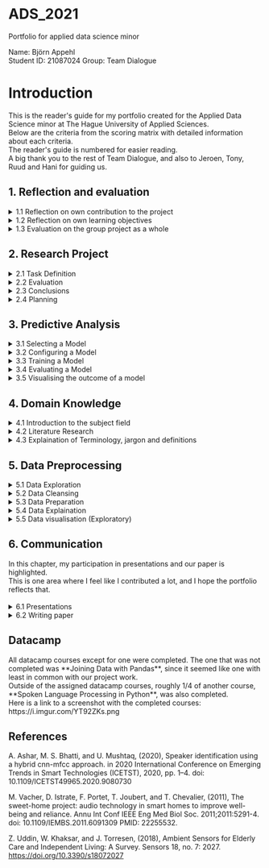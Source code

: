 # ADS_2021
Portfolio for applied data science minor

Name: Björn Appehl <br>
Student ID: 21087024
Group: Team Dialogue

<h1> Introduction </h1>
This is the reader's guide for my portfolio created for the Applied Data Science minor at The Hague University of Applied Sciences.   <br>
Below are the criteria from the scoring matrix with detailed information about each criteria.   <br>
The reader's guide is numbered for easier reading. <br>
A big thank you to the rest of Team Dialogue, and also to Jeroen, Tony, Ruud and Hani for guiding us.

<h2> 1. Reflection and evaluation </h2>

<details>
<summary> 1.1 Reflection on own contribution to the project </summary>

- Situation:  Our project group consisted of 6 members, and we worked with audio data to detect conversation for the Smart Teddy Bear project. We all worked together to ensure everyone would get hands-on experience with every aspect of the project work, although this was hard to realize and in the end some work ended up being unevenly distributed. Since I don't have a great deal of experience writing code, I was a little out of the loop at the end of the project when the code we had for our CNN's became more and more complex. However, at that point I took on other duties which helped the group as a whole but did not give me as much programming experience as some others.

- Task: My tasks in the group varied, early on there was a lot of hands-on with coding simple models. One example is creating a model together with David that ended up being the first real algorithm the group used, since it had the best results at that stage. Later on I started exploring different datasets and drew up some requirements and comparisons for the datasets we ended up using. As the groups priorities shifted, I found myself taking on a lot of presentations and other communication duties along with writing the paper, since we had other people who were simply better at crunching code and it became a matter of time in the final stages. I also helped David & Maria who gave the learning lab feedback and suggestions for topics for them to cover, however I didn't end up taking part in presenting our learning lab. 
  
- Activities: The first model I created in the minor was a Logistic Regression model which was based on transcripts from a TV show. The models purpose was to estimate which line was most likely being said by which speaker. On top of this, I was also splicing audio, normalizing sound levels and transforming our datasets to be more difficult. I helped streamline our data pipeline, unfortunately I finished it right when we shifted to using numpy arrays instead of image data, so it was in the end not necessary. These are only some examples of what I did and you can read more about it below.

- Result: For the presentations I was a part of, I created a lot of the slides along with the overall layout of the powerpoints. I helped other group members in taking care of the Scrum board on Taiga, and during the period in which I was scrummaster I took care of this mostly single-handedly. The code I wrote early on was a simple logistic regression model that was later converted to take audio data as input, however at that point the model also had to change since RFC gave better accuracy. My work on the dataset helped us get good data quite early on the project, which I see as a great benefit for our neural networks.

- Reflect: The contributions I made to the project gave me a much better understanding of data science as a whole. While I am not ready to explore a career in the field, I have a strong feeling that the techniques and methods used in this minor will be of use to me in a professional setting. I regret not being a bigger part of the learning lab our group gave, since it would have been a good chance to expand my own knowledge in the domain. 
 
</details>
  
  

<details>
<summary> 1.2 Reflection on own learning objectives</summary>
  
- 
  
</details>

<details>
<summary> 1.3 Evaluation on the group project as a whole</summary>
  
- Situation:Right from the start, our group contained a lot of different skill sets and this showed during our project. Some were better at writing code, while some had more experience in working with Scrum or other benefitial traits. The cohesion was always quite high in my opinion, and there was never any conflict in the group. Early on, we made it clear what we expect from eachother in terms of workload (i.e not scheduling project work on weekends or after 5pm), punctuality, etc, which helped us work more effectively and better as a group.

- Task: For the duration of the entire project, the workload of all members shifted depending on what stage the project was in. Despite this, some ended up doing a lot more coding than some others, but everyone still partook in presentations and communication along with participating on writing the paper. While everyone did get a little bit of experience in all areas, the workload could have been changed to avoid this. However we wanted to avoid a set schedule with responsibilities in order to not have a member doing something they would rather not do. An unmotivated member working on a task just because it has been assigned to them is not always optimal, in our case we instead focused on everyone doing what they wanted to do based on the current workload at the time.

- Activities: Our application of Scrum consisted of daily online standups, which we had mostly every weekday for the minor unless something else was said. We still had physical standup meetings on days where we were all gathering to work at campus. These 'working days' on campus became quite central in our work, and 2-3 days every week was spent on campus. 

- Results: I, and I belive all other group members, are happy with the results we achieved. Not only are we happy with the algoithm, which gives great results as far as we can see, we also achieved the results working in a sustainable and reasonable pace with little conflict or unnecessary stress. 

- Reflection: I'm sure none of our group members are finishing this minor without having learned something. The distribution of workload in retrospect was, according to me, a very good way to make sure noone is understimulated or has too much to do. While it took a few weeks to get this running smoothly, mostly due to all members getting to know eachother and their skill sets, it ended up being very benefitial for us. If I were to do this project again, I would happily work with the same group in the same manner as we did. The working days on campus was, according to me, a big factor in our projects success and helped us work better together and make social connections.

  
</details>



<h2> 2. Research Project </h2>

<details>
<summary> 2.1 Task Definition</summary>
  
My contribution: I gave feedback and discussed with the group members (David & Maria, who had created the initial draft) about which research questions we should keep, and which questions we should move forward with. Here is a link to a very early draft of our paper with the questions still in there, the "answers" to each question on page 2 is typed by me and was used for reference later on in the project. 
  https://drive.google.com/file/d/1tm8MRCr17ix6i32tT9nXcVKYS6k9HhKh/view?usp=sharing <br>
  
  I was mostly working on our datasets when our first drafts of the research paper was created, so as soon as I finished work on the dataset I helped out with the questions. Below are some examples of questions that made it, and those that did not (along with our reasoning):
  
 - How can we detect multiple voices from audio data? <br>
This question was central in the project, since the context for our project consists of defining when conversation is happening. Detecting multiple voices makes the difference between a monologue and an actual conversation and is very important for the end result.
  
 - Which characteristics make a conversation?<br>
This question has a lot to do with the one above it. We ultimately decided that a minimum grade of participation from at least two speakers is necessary to constitute a conversation. We had to discuss this with the problem owner several times, as we didn't want to make assumptions ourselves. If we simply regarded any dialogue between people regardless of speech duration per speaker, this could have given different results.
  
 - Can we detect if the dementia patient is speaking on the phone?<br>
This question was considered to be out of scope. There are probably easier ways to determine when an elderly person is using their phone than only listening to them speak, and we wanted to focus on specifically conversation in a physical setting.

- Can we detect if the person speaking is physically present?<br>
This question was ultimately decided to be out of scope, but it did come up for discussion a few times. Essentially, a voice being played from a speaker will most likely not have the same range as a human speaking. This makes it possible - in theory, we never got far enough to actually work on it - to determine when a voice is "fake" or "real". This is a suitable area for further research in my opinion, since we never had time to try it out the results would be very interesting.
</details>


<details>
<summary> 2.2 Evaluation</summary>
My contribution: For the paper, I gave some ideas for future work with our prototype. I put this in the paper so other group members could also put ideas in, and build off mine if they agree. 
  Here is an early draft of our paper where on page 5, my first ideas for future work are listed: https://drive.google.com/file/d/1_IV_NqUBWdRstXnUaXdXFCy66YA4UpWQ/view?usp=sharing
  
  A few of them include:
  
  - Comparing the accuracy of our speaker differentiation model with human results. This could be done by a study where correspondants listen to short clips of speech and asses whether all clips are said by the same speaker or not. It would be very interesting to see if humans or the model perform better if voices are very similar for instance. Since our research has only measured the accuracy of our model,  a "human" accuracy score would be an interesting metric to consider. 
  Link to this 
  
  - Since the model for speaker differentation came to be quite complex, it would be interesting to see new projects which aims to identify the elderly person's voice. Samples might be collected over a period of time and eventually could be used to compare all detected speech to the patient themselves, instead of always comparing every segment.
</details>
  
  
<details>
<summary> 2.3 Conclusions</summary>
  My conclusions from this project are that it is indeed possible to use data science techniques (in our case, convolutional neural networks) to detect conversation to some degree. By converting audio data to MFCC's, and feeding them through two neural networks, we can with 89% (for detecting speech) and 94% (for detecting changes in speaker) accuracy determine if a conversation is happening. Of course, our algorithm is not perfect, and there will be many situations where it does not work properly. For instance, if the other half of the conversation is taking place over the phone. With the final product, that combines the first and second model, I would say we have results that support our research problem "”How can data science techniques detect if there is a conversation between at least two people by analyzing audio files?”" and can now state that by using CNNs, MFCC data format and measuring speaker activity & speech duration, data science techniques can detect conversation. The data format of input data can impact the results a lot, which is why we ended up not using images for our final version.
  
</details>
  
  
<details>
<summary> 2.4 Planning</summary>
 My contribution: I, along with Leander Loomans, were in charge of documentation. This included taking notes whenever important information was recieved from teachers or the problem owner (or internal meetings). It also included making documents (internal and external, such as found papers) available for other group members to take part in. <br/>  
  On top of this, every group member was equally involved in updating the Scrumboard on Taiga and making sure it was up to date.<br/>  
  
  
  A screenshot from Taiga with almost everyone's activity: https://i.imgur.com/Q91fnWq.png (It's difficult to get a really descriptive image)
  
  A screenshot of some of the notes that were taken: https://i.imgur.com/YU2HRXk.png  (Since not every meeting leads to notes having to be taken, there are some gaps.)
  
  In our group, efficiency was quite important, and led to us having daily stand up meetings so we could all keep up with the progress happening. This worked very well, and I attended these meetings to increase our group cohesion and keep the others informed about my part in the project. 
  
  
</details>


<h2> 3. Predictive Analysis </h2>

<details>
<summary> 3.1 Selecting a Model</summary>
  The decision to use convolutional neural networks was taken early on, and it was very much a group decision. In order to get the best results, we argued that spending a lot of time 'perfecting' one method (we decided on CNN) will lead to better results than spending the same amount of time trying out different models. We looked at literature, such as Ashar, Bhatti and Mushtaq (2020) that use CNNs with MFCCs specifically. This also meant that, since CNN's are able to learn features based on data, we did not have to do much feature extraction/selection. In retrospect, I think the decision to use CNNs was the right thing, but exploring other models would have been interesting, too.
</details>

<details>
<summary> 3.2 Configuring a Model</summary>
  Early on, i configured a neural network (with some help from Jeroen in handling errors). The code can be found here: https://gpuserver.hhs.nl:8888/user/21087024/notebooks/dialogue/Bj%C3%A4rn/ye%20olde%20cnn%20stuff/NN%20Take%201.ipynb
My contribution: All of what you see in the notebook, some of the values were changed in accordance with feedback from Jeroen to get things working.
  I also configured a simple Logistic Regression model early in the course as a first test of machine learning models, using one of the example notebooks provided as the foundation. This file is available here: https://datascience.hhs.nl:8888/user/21087024/notebooks/dialogue/Bj%C3%B6rn/L6.7%20Text.ipynb
</details>

<details>
<summary> 3.3 Training a Model</summary>
  
  
</details>

<details>
<summary> 3.4 Evaluating a Model</summary>
  
</details>

<details>
<summary> 3.5 Visualising the outcome of a model</summary>
  
</details>


<h2> 4. Domain Knowledge </h2>  

<details>
<summary> 4.1 Introduction to the subject field </summary>
  As we worked with the Smart Teddy project together with our problem owner Hani, our subject field came to be audio signal processing. This meant we had to use recordings of audio as input to an algorithm in order to make predictions on the audio itself. In order to do this, audio data is transformed into MFCC data, since MFCCs are good at representing a lot of features useful in voice recognition. This process can be seen here: https://gpuserver.hhs.nl:8888/user/21087024/notebooks/dialogue/Bj%C3%A4rn/make%20npy%20array%20of%20audio.ipynb 
Sound data can also be represented with spectrograms, and other image representations of sound (such as oscillograms/waveforms). However, we achieved the best results working with MFCCs. The sample rate of recordings is also an important factor to consider, since it is a measure of how many samples are recorded over a period of time. A high sample rate will contain a lot of samples, but might be computationally expensive or contain unnecessarily many samples. While a low sample rate has some information loss, but can be faster to process.
  
  
</details>


<details>
<summary> 4.2 Literature Research </summary>
  I found several pieces of relevant literature during this minor. One of the more interesting ones is Udin *et al.* (2018) The topic for their study is Ambient Sensors for Elderly Care, and this study looks at results and data from other works and summarizes their findings. This helped us a lot since in this study, since it gave a good overview of other studies with the same end goal (determine quality of life based on household environment data). From studying this paper, it became apparent that using sound data for the purpose of recognizing daily activity is not as common as some other methods, such as video or infrared sensors. From the study of Udin *et al.* (2018), I found other interesting studies. Such as Vacher *et al.* (2011), a study with some similarities to ours, such as the fact that they are also processing audio data in a household setting for assisted care purposes. Their study mainly relies on audio technologies in smart homes. However, it does not relate to dementia patients, only elderly to some degree.
</details>


<details>
<summary> 4.3 Explaination of Terminology, jargon and definitions </summary>
  
  Below follows an explaination for terms or definitions that are viewed as important:
  - MFC: Mel-Frequency Cepstrum, an aggregation of several MFCC's (coefficients).
  - MFCC : A coefficient to MFC's, meaning one MFC is made up of many MFCCs. MFCCs are a method of displaying features on audio data, and is heavily related to feature extraction.
  - Epoch : An iteration over the entire dataset during the training process for a neural network.
  - Learning Rate : The rate at which a neural network adapts to the data. A learning rate that's too big will generally "jump over" the optimal solution and might never reach a good result. While a learning rate that's too small might take very long to train as the "jumps" it makes are very small.
  - Dataset : A set of data that can be split into train, test and validation parts. Datasets generally consist of negative data (data that is not correct, in our case background noise) and some positive data (in our case speech). Negative and positive data should generally be balanced to avoid algorithms being biased towards one or the other. 
  - Overfitting : Overfitting might occur when a model is trained on a limited data set, and only predicts in accordance with training data instead of adapting to validation or other 'non-training' data.
  - Spectrogram : A visualisation of audio data which highlights changes to sound over time. A spectrogram is generated from a collection of Fourier Transforms, thus creating a more detailed representation of the data.
  - (Machine learning) model: A program that is trained to detect certain patterns in data.
  - Confusion Matrix: A form of evaluation on a model, where the amount of false negatives, false positives and correct estimations are displayed.
  - Sample Rate: An attribute of audio describing the amount of samples over a period of time. A high sample rate is generally good, but might be more computationally expensive. While a low sample rate generally means less samples over time, but can be easier to process.
  - Loss function: A function that is able to determine how the performance of a model relates to the 'true values' of a dataset used. 
  - Neural Network: A type of algorithm that works by using layers containing nodes (also called neurons) that recieve and pass on weighted data in order to make predictions on datasets. Needs to be properly trained in order to work.
  - Outliers: Data points that differ a lot from other data in the set.
  
</details>




<h2> 5. Data Preprocessing </h2>  

<details>
<summary> 5.1 Data Exploration</summary>
  
  In order to familiarize myself with the data we were using, I had to inspect the data to be able to work with it as best as possible.
  One of the instances of data exploration I did is in this notebook: https://datascience.hhs.nl:8888/user/21087024/notebooks/dialogue/Bj%C3%B6rn/audiodata%20test/wav%20data%20filter%2Bexploration.ipynb. Here, I started experimenting with using attributes from the data (such as sample rates) while also looking at the labels for our data, and making sure the labels add up with the speech. It was helpful in order to learn about the format of our data, and what our data can be used for. We also based the half-second increments around this information that was retrieved from exploring data.
  
  I also explored the data by looking at it in the software Audacity. Using this software to visualise amplitude of the audio files helped us in selecting data that was well suited to our algorithms. I was primarily looking for data that was not too loud, nor too silent, as not balancing this might mean our algorithm will perform poorly.
  
  
  
</details>

<details>
<summary> 5.2 Data Cleansing</summary>
  
  Some of the data cleansing I did can be found in this notebook, in block [6]: https://datascience.hhs.nl:8888/user/21087024/notebooks/dialogue/Bj%C3%B6rn/negativesamples/dataset%20incl%20neg%20data.ipynb
 Here, I filter out some specific columns (the ones that will be of use to us) from the 'negativedf' dataframe (this dataframe contains the lables for all negative samples). Afterwards, I concatenate this dataframe with our positive data labels, resulting in a cleaned up version of the negative labels being concatenated to the positive labels.  
  
  I also did some data transformation by overlapping background noises on top of speech. The file I created through this transformation process came to be used a lot, and referred to (internally) as the 'difficult' data set, which we ran through the first model to evaluate its tolerance to speech with overlapping noise. This step was taken again at the end of the project, but then I also amplified the background noises overlaid by 20db, making the dataset even harder for the algorithm. We used this file for evaluation right at the end of the project, and the accuracy from the algorithm (speech detection model) was reduced by around 5%.
  
</details>

<details>
<summary> 5.3 Data Preparation</summary>
While the project was still using images as input data, I created a dataloader to standardize the data preparation process for the group. Luckily we didn't have to deal with outliers or missing values in our data, our results were high enough without accounting for that. Unfortunately this tool never really came to be used since, shortly after I finished it, we switched to not using images anymore as our input.
Some of my work on data prep can be found in this notebook: https://gpuserver.hhs.nl:8888/user/21087024/notebooks/dialogue/Bj%C3%A4rn/Standardized%20Image%20Generator%20Multi-Assistant%20-%20SIGMA.ipynb
  
After the dataloader for images ended up being scrapped due to new requirements, I helped Leander and Olaf create a new version. 
It can be found here: https://gpuserver.hhs.nl:8888/user/21087024/notebooks/dialogue/Bj%C3%A4rn/make%20npy%20array%20of%20audio.ipynb
For that notebook, I would estimate my contribution is around 25-30%.
  
  
  
</details>

<details>
<summary> 5.4 Data Explaination</summary>
  We used multiple datasets and had to combine them ourselves since our problem owner did not provide data.
 - AVA-Speech is one of the datasets we used for speech detection. It contains around 45 hours of dialogue from movies, which means it also contains some overlaid background noises. However, the speech is labled, and it is possible by using these labels to only get "CLEAN_SPEECH", which is speech without overlaying noise. We decided to also use the other labels, to train the algorithm and increase its tolerance. We made sure to balance our dataset and have it include a 1:1 amount of true and false data, this was achieved by mixing the data with negative labels. We used 5000 seconds of "SPEECH_WITH_MUSIC", 5000 seconds of "SPEECH_WITH_NOISE", and 5000 seconds of "CLEAN_SPEECH". We combined this with 15000 seconds of "NO_SPEECH", providing us with a total of 30000 seconds of mixed audio data where half is true, and half is false. This dataset is recorded at 44100Hz.
 - Librispeech, a dataset containing speaker-labled audiobook data, came to be very useful in the project. Since it does not contain (noticeable) noise, this dataset was primarily used for speaker differentiation. This was convineant as all speakers in the dataset are labled. Since this dataset was at 16KHz, we upsampled it to fit the other datasets at 44.1KHz. 
  
  
  
  
</details>

<details>
<summary> 5.5 Data visualisation (Exploratory) </summary>
I compared visual representations of the data in order to explore the amplitude of certain segments, to decide which segment we should use to train our algorithm. The source data file was too big and would have been very slow to process, so having a visual representation helped us create a smaller but representative version of the dataset. In this instance, the software Audacity was used to visually represent the data while still being able to listen to the audio, for quality reasons (such as spikes in amplitude that may be loud speech, or just a glitch/unintentional sounds from recording). I think there were limited opportunities for us to visualize our data, since we worked specifically to identify speech. 
  
</details>

<h2> 6. Communication </h2>
In this chapter, my participation in presentations and our paper is highlighted.<br/>
This is one area where I feel like I contributed a lot, and I hope the portfolio reflects that. <br/>
<br/>
<details>
<summary> 6.1 Presentations </summary>
  The presentations where I partook are the following:
  
  External Presentation:
  - #1 (helped create presentation, gave the presentation together with the rest of the group) 
  
  - #2 (created presentation, gave the presentation together with 1 other member)
  
  - #3 (created presentation, gave the presentation together with 1 other member)
  
  Internal Presentation: 
  - #2 (created presentation, gave the presentation together with 1 other member)
  
  - #4 (created presentation, gave the presentation together with 1 other member)
  
  - #5 (created presentation, gave the presentation together with 1 other member)
  
  - #8 (gave the presentation together with 2 others)
  
  - #9 (created the presentation) 
  
  I belive I gave more presentations than most other group members, but this did not bother me as they were quite fun and interesting to do.
  
</details>


<details>
<summary> 6.2 Writing paper </summary>
  
  I helped write the paper as much as possible. Before the writing started, I gave a detailed overview of our subquestions and answered them, which helped form the base for our paper. Of course the structure changed a lot since then, but it was a start. I worked a lot on the introduction part, including background and research problem of the paper. I also wrote content in other sections, but my primary focus (since we divided it up) was the introduction. The introduction was the first section of the paper I started writing, and I later starter helping out on other sections. But I hope the introduction properly showcases our domain and the purpose of our work.
  
 I also helped other group members writing the paper by giving constructive feedback, always being mindful of other people's work and not criticizing. I ended up making quite a few corrections to the paper in most sections, an effort that I hope changed our paper for the better since I feel it's important to deliver a strong paper. 
  
  It is difficult to give examples here, since writing the paper was a continuous process and quite hard to measure in terms of contribution. 
  
  Here is a link to our finished paper: https://drive.google.com/file/d/1tm8MRCr17ix6i32tT9nXcVKYS6k9HhKh/view?usp=sharing
</details>


<h2> Datacamp </h2>
All datacamp courses except for one were completed. The one that was not completed was **Joining Data with Pandas**, since it seemed like one with least in common with our project work.<br>
Outside of the assigned datacamp courses, roughly 1/4 of another course, **Spoken Language Processing in Python**, was also completed.<br>
Here is a link to a screenshot with the completed courses: https://i.imgur.com/YT92ZKs.png

<h2> References </h2>
A. Ashar, M. S. Bhatti, and U. Mushtaq, (2020), Speaker identification using a hybrid cnn-mfcc approach. in 2020 International Conference on Emerging Trends in Smart Technologies (ICETST), 2020, pp. 1–4. doi: 10.1109/ICETST49965.2020.9080730 <br>


M. Vacher, D. Istrate, F. Portet, T. Joubert, and T. Chevalier, (2011), The sweet-home project: audio technology in smart homes to improve well-being and reliance. Annu Int Conf IEEE Eng Med Biol Soc. 2011;2011:5291-4. doi: 10.1109/IEMBS.2011.6091309 PMID: 22255532. <br>


Z. Uddin, W. Khaksar, and J. Torresen, (2018), Ambient Sensors for Elderly Care and Independent Living: A Survey. Sensors 18, no. 7: 2027. https://doi.org/10.3390/s18072027
  

